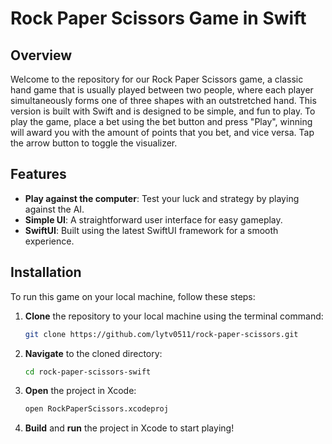 # Rock Paper Scissors Game in Swift

## Overview
Welcome to the repository for our Rock Paper Scissors game, a classic hand game that is usually played between two people, where each player simultaneously forms one of three shapes with an outstretched hand. This version is built with Swift and is designed to be simple, and fun to play. To play the game, place a bet using the bet button and press "Play", winning will award you with the amount of points that you bet, and vice versa. Tap the arrow button to toggle the visualizer.

## Features
- **Play against the computer**: Test your luck and strategy by playing against the AI.
- **Simple UI**: A straightforward user interface for easy gameplay.
- **SwiftUI**: Built using the latest SwiftUI framework for a smooth experience.

## Installation

To run this game on your local machine, follow these steps:

1. **Clone** the repository to your local machine using the terminal command:
   ```bash
   git clone https://github.com/lytv0511/rock-paper-scissors.git
   

2. **Navigate** to the cloned directory:
   ```bash
   cd rock-paper-scissors-swift
   ```

3. **Open** the project in Xcode:
   ```bash
   open RockPaperScissors.xcodeproj
   ```

4. **Build** and **run** the project in Xcode to start playing!
